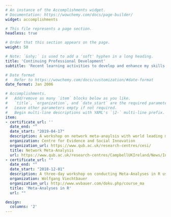 ```yaml
---
# An instance of the Accomplishments widget.
# Documentation: https://wowchemy.com/docs/page-builder/
widget: accomplishments

# This file represents a page section.
headless: true

# Order that this section appears on the page.
weight: 50

# Note: `&shy;` is used to add a 'soft' hyphen in a long heading.
title: 'Continuing Professional Development'
subtitle: 'Recent learning activities to develop and enhance my skills'

# Date format
#   Refer to https://wowchemy.com/docs/customization/#date-format
date_format: Jan 2006

# Accomplishments.
#   Add/remove as many `item` blocks below as you like.
#   `title`, `organization`, and `date_start` are the required parameters.
#   Leave other parameters empty if not required.
#   Begin multi-line descriptions with YAML's `|2-` multi-line prefix.
item:
- certificate_url: ''
  date_end: ""
  date_start: "2019-04-17"
  description: A workshop on network meta-anaylsis with world leading methodologist Professor Pigot
  organization: Centre for Evidence and Social Innovation
  organization_url: https://www.qub.ac.uk/research-centres/cesi/
  title: Network Meta-Analysis
  url: https://www.qub.ac.uk/research-centres/CampbellUKIreland/News/IntroductiontoNetworkMeta-Analysis.html
- certificate_url: ""
  date_end: ""
  date_start: "2018-12-01"
  description: A three-day workshop on conducting Meta-Analyses in R using the metafor package. The workshop was facilitated by the author of the package and covered everything from effect size calculations to network meta-analysis
  organization: Wolfgang Viechtbauer
  organization_url: http://www.wvbauer.com/doku.php/course_ma
  title: 'Meta-Analyses in R'
  url: ""

design:
  columns: '2' 
---
```

